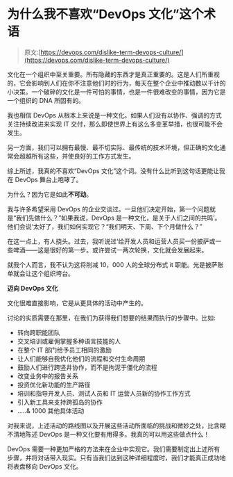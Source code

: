 # 为什么我不喜欢“DevOps 文化”这个术语

> 原文:[https://devops.com/dislike-term-devops-culture/](https://devops.com/dislike-term-devops-culture/)

文化在一个组织中至关重要。所有隐藏的东西才是真正重要的。这是人们所重视的，它会影响到人们在你不注意他们时的行为，每天在整个企业中推动数以千计的小决策。一个破碎的文化是一件可怕的事情，也是一件很难改变的事情，因为它是一个组织的 DNA 所固有的。

我也相信 DevOps 从根本上来说是一种文化。如果人们没有以协作、强调的方式关注持续改进来实现 IT 交付，那么即使世界上有这么多变革举措，也很可能不会发生。

另一方面，我们可以拥有最慢、最不切实际、最传统的技术环境，但正确的文化通常会超越所有这些，并使良好的工作方式发生。

综上所述，我真的不喜欢“DevOps 文化”这个词。没有什么比听到这句话更能让我在 DevOps 舞台上咆哮了。

为什么？因为它是如此**不可动**。

我与许多希望采用 DevOps 的企业交谈过。一旦他们决定开始，第一个问题就是“我们先做什么？”如果我说，DevOps 是一种文化，是关于人们之间的共鸣’。他们会说‘太好了，我们如何实现它？“我们明天、下周、下个月做什么？”

在这一点上，有人挠头。过去，我听说过‘给开发人员和运营人员买一份披萨或一些啤酒——这是很好的第一步。或许尝试一两次轮换，文化就会发展起来。

就我个人而言，我不认为这将削减 10，000 人的全球分布式 it 职能。光是披萨账单就会让这个组织垮台。

**迈向 DevOps 文化**

文化很难直接影响，它是从更具体的活动中产生的。

讨论的实质需要在那里，在我们为获得我们想要的结果而执行的步骤中。比如:

*   转向跨职能团队
*   交叉培训或雇佣掌握多种语言技能的人
*   在整个 IT 部门给予员工相同的激励
*   让人们能够自我优化他们的流程和交付生命周期
*   鼓励人们进行跨竖井协作，而不是拘泥于僵化的流程
*   改变业务中的报告关系
*   投资优化新功能的生产路径
*   培训和指导开发人员、测试人员和 IT 运营人员新的协作工作方式
*   引入新工具来支持跨孤岛的协作
*   …..& 1000 其他具体活动

对我来说，上述活动的路线图以及开展这些活动所面临的挑战和微妙之处，比含糊不清地陈述 DevOps 是一种文化要有用得多。我真的可以用这些做点什么！

DevOps 需要一种更加严格的方法来在企业中实现它。我们需要制定出上述所有步骤，并将对话带入现实。只有当我们达到这种详细程度时，我们才能真正成功地将表盘移向 DevOps 文化。